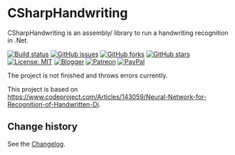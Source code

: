 CSharpHandwriting
====================================

CSharpHandwriting is an assembly/ library to run a handwriting recognition in .Net.

[![Build status](https://ci.appveyor.com/api/projects/status/l77q1a5mb64954qc?svg=true)](https://ci.appveyor.com/project/SeppPenner/csharphandwriting)
[![GitHub issues](https://img.shields.io/github/issues/SeppPenner/CSharpHandwriting.svg)](https://github.com/SeppPenner/CSharpHandwriting/issues)
[![GitHub forks](https://img.shields.io/github/forks/SeppPenner/CSharpHandwriting.svg)](https://github.com/SeppPenner/CSharpHandwriting/network)
[![GitHub stars](https://img.shields.io/github/stars/SeppPenner/CSharpHandwriting.svg)](https://github.com/SeppPenner/CSharpHandwriting/stargazers)
[![License: MIT](https://img.shields.io/badge/License-MIT-blue.svg)](https://raw.githubusercontent.com/SeppPenner/CSharpHandwriting/master/License.txt)
[![Blogger](https://img.shields.io/badge/Follow_me_on-blogger-orange)](https://franzhuber23.blogspot.de/)
[![Patreon](https://img.shields.io/badge/Patreon-F96854?logo=patreon&logoColor=white)](https://patreon.com/SeppPennerOpenSourceDevelopment)
[![PayPal](https://img.shields.io/badge/PayPal-00457C?logo=paypal&logoColor=white)](https://paypal.me/th070795)

The project is not finished and throws errors currently.

This project is based on https://www.codeproject.com/Articles/143059/Neural-Network-for-Recognition-of-Handwritten-Di.

Change history
--------------

See the [Changelog](https://github.com/SeppPenner/CSharpHandwriting/blob/master/Changelog.md).